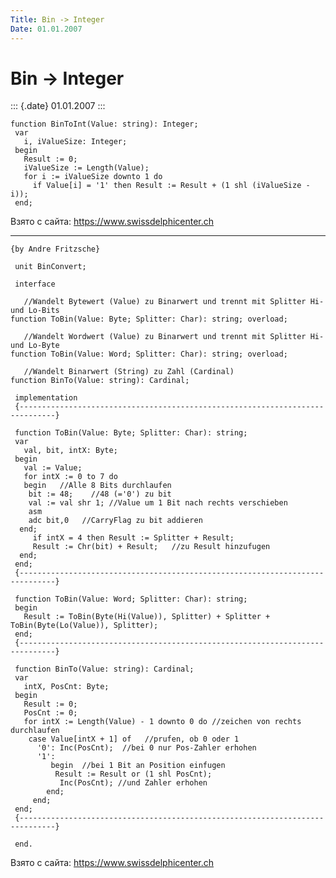 ```yaml
---
Title: Bin -> Integer
Date: 01.01.2007
---
```



Bin -> Integer
==============

::: {.date}
01.01.2007
:::

    function BinToInt(Value: string): Integer;
     var
       i, iValueSize: Integer;
     begin
       Result := 0;
       iValueSize := Length(Value);
       for i := iValueSize downto 1 do
         if Value[i] = '1' then Result := Result + (1 shl (iValueSize - i));
     end;

Взято с сайта: <https://www.swissdelphicenter.ch>

------------------------------------------------------------------------

    {by Andre Fritzsche}
     
     unit BinConvert;
     
     interface
     
       //Wandelt Bytewert (Value) zu Binarwert und trennt mit Splitter Hi- und Lo-Bits 
    function ToBin(Value: Byte; Splitter: Char): string; overload;
     
       //Wandelt Wordwert (Value) zu Binarwert und trennt mit Splitter Hi- und Lo-Byte 
    function ToBin(Value: Word; Splitter: Char): string; overload;
     
       //Wandelt Binarwert (String) zu Zahl (Cardinal) 
    function BinTo(Value: string): Cardinal;
     
     implementation
     {------------------------------------------------------------------------------}
     
     function ToBin(Value: Byte; Splitter: Char): string;
     var
       val, bit, intX: Byte;
     begin
       val := Value;
       for intX := 0 to 7 do
       begin   //Alle 8 Bits durchlaufen 
        bit := 48;    //48 (='0') zu bit 
        val := val shr 1; //Value um 1 Bit nach rechts verschieben 
        asm
        adc bit,0   //CarryFlag zu bit addieren 
      end;
         if intX = 4 then Result := Splitter + Result;
         Result := Chr(bit) + Result;   //zu Result hinzufugen 
      end;
     end;
     {------------------------------------------------------------------------------}
     
     function ToBin(Value: Word; Splitter: Char): string;
     begin
       Result := ToBin(Byte(Hi(Value)), Splitter) + Splitter + ToBin(Byte(Lo(Value)), Splitter);
     end;
     {------------------------------------------------------------------------------}
     
     function BinTo(Value: string): Cardinal;
     var
       intX, PosCnt: Byte;
     begin
       Result := 0;
       PosCnt := 0;
       for intX := Length(Value) - 1 downto 0 do //zeichen von rechts durchlaufen 
        case Value[intX + 1] of   //prufen, ob 0 oder 1 
          '0': Inc(PosCnt);  //bei 0 nur Pos-Zahler erhohen 
          '1':
             begin  //bei 1 Bit an Position einfugen 
              Result := Result or (1 shl PosCnt);
               Inc(PosCnt); //und Zahler erhohen 
            end;
         end;
     end;
     {------------------------------------------------------------------------------}
     
     end.
     

Взято с сайта: <https://www.swissdelphicenter.ch>
